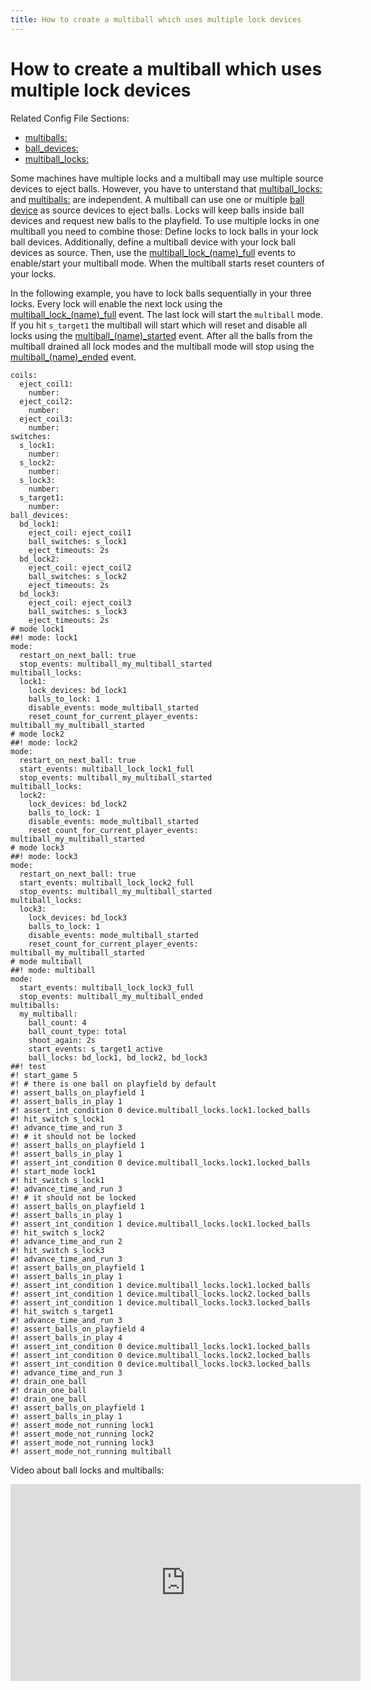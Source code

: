 ```yaml
---
title: How to create a multiball which uses multiple lock devices
---
```


# How to create a multiball which uses multiple lock devices


Related Config File Sections:

* [multiballs:](../../config/multiballs.md)
* [ball_devices:](../../config/ball_devices.md)
* [multiball_locks:](../../config/multiball_locks.md)

Some machines have multiple locks and a multiball may use multiple
source devices to eject balls. However, you have to unterstand that
[multiball_locks:](../../config/multiball_locks.md) and
[multiballs:](../../config/multiballs.md) are independent. A
multiball can use one or multiple
[ball device](../../config/ball_devices.md) as
source devices to eject balls. Locks will keep balls inside ball devices
and request new balls to the playfield. To use multiple locks in one
multiball you need to combine those: Define locks to lock balls in your
lock ball devices. Additionally, define a multiball device with your
lock ball devices as source. Then, use the
[multiball_lock_(name)_full](../../events/multiball_lock_multiball_lock_full.md) events to enable/start your multiball mode. When the
multiball starts reset counters of your locks.

In the following example, you have to lock balls sequentially in your
three locks. Every lock will enable the next lock using the
[multiball_lock_(name)_full](../../events/multiball_lock_multiball_lock_full.md) event. The last lock will start the `multiball` mode. If you hit `s_target1` the multiball will start which
will reset and disable all locks using the
[multiball_(name)_started](../../events/multiball_multiball_started.md)
event. After all the balls from the multiball drained all lock modes and
the multiball mode will stop using the
[multiball_(name)_ended](../../events/multiball_multiball_ended.md) event.

``` mpf-config
coils:
  eject_coil1:
    number:
  eject_coil2:
    number:
  eject_coil3:
    number:
switches:
  s_lock1:
    number:
  s_lock2:
    number:
  s_lock3:
    number:
  s_target1:
    number:
ball_devices:
  bd_lock1:
    eject_coil: eject_coil1
    ball_switches: s_lock1
    eject_timeouts: 2s
  bd_lock2:
    eject_coil: eject_coil2
    ball_switches: s_lock2
    eject_timeouts: 2s
  bd_lock3:
    eject_coil: eject_coil3
    ball_switches: s_lock3
    eject_timeouts: 2s
# mode lock1
##! mode: lock1
mode:
  restart_on_next_ball: true
  stop_events: multiball_my_multiball_started
multiball_locks:
  lock1:
    lock_devices: bd_lock1
    balls_to_lock: 1
    disable_events: mode_multiball_started
    reset_count_for_current_player_events: multiball_my_multiball_started
# mode lock2
##! mode: lock2
mode:
  restart_on_next_ball: true
  start_events: multiball_lock_lock1_full
  stop_events: multiball_my_multiball_started
multiball_locks:
  lock2:
    lock_devices: bd_lock2
    balls_to_lock: 1
    disable_events: mode_multiball_started
    reset_count_for_current_player_events: multiball_my_multiball_started
# mode lock3
##! mode: lock3
mode:
  restart_on_next_ball: true
  start_events: multiball_lock_lock2_full
  stop_events: multiball_my_multiball_started
multiball_locks:
  lock3:
    lock_devices: bd_lock3
    balls_to_lock: 1
    disable_events: mode_multiball_started
    reset_count_for_current_player_events: multiball_my_multiball_started
# mode multiball
##! mode: multiball
mode:
  start_events: multiball_lock_lock3_full
  stop_events: multiball_my_multiball_ended
multiballs:
  my_multiball:
    ball_count: 4
    ball_count_type: total
    shoot_again: 2s
    start_events: s_target1_active
    ball_locks: bd_lock1, bd_lock2, bd_lock3
##! test
#! start_game 5
#! # there is one ball on playfield by default
#! assert_balls_on_playfield 1
#! assert_balls_in_play 1
#! assert_int_condition 0 device.multiball_locks.lock1.locked_balls
#! hit_switch s_lock1
#! advance_time_and_run 3
#! # it should not be locked
#! assert_balls_on_playfield 1
#! assert_balls_in_play 1
#! assert_int_condition 0 device.multiball_locks.lock1.locked_balls
#! start_mode lock1
#! hit_switch s_lock1
#! advance_time_and_run 3
#! # it should not be locked
#! assert_balls_on_playfield 1
#! assert_balls_in_play 1
#! assert_int_condition 1 device.multiball_locks.lock1.locked_balls
#! hit_switch s_lock2
#! advance_time_and_run 2
#! hit_switch s_lock3
#! advance_time_and_run 3
#! assert_balls_on_playfield 1
#! assert_balls_in_play 1
#! assert_int_condition 1 device.multiball_locks.lock1.locked_balls
#! assert_int_condition 1 device.multiball_locks.lock2.locked_balls
#! assert_int_condition 1 device.multiball_locks.lock3.locked_balls
#! hit_switch s_target1
#! advance_time_and_run 3
#! assert_balls_on_playfield 4
#! assert_balls_in_play 4
#! assert_int_condition 0 device.multiball_locks.lock1.locked_balls
#! assert_int_condition 0 device.multiball_locks.lock2.locked_balls
#! assert_int_condition 0 device.multiball_locks.lock3.locked_balls
#! advance_time_and_run 3
#! drain_one_ball
#! drain_one_ball
#! drain_one_ball
#! assert_balls_on_playfield 1
#! assert_balls_in_play 1
#! assert_mode_not_running lock1
#! assert_mode_not_running lock2
#! assert_mode_not_running lock3
#! assert_mode_not_running multiball
```

Video about ball locks and multiballs:

<div class="video-wrapper">
<iframe width="560" height="315" src="https://www.youtube.com/embed/2mFkgIlksC4" title="YouTube video player" frameborder="0" allow="accelerometer; autoplay; clipboard-write; encrypted-media; gyroscope; picture-in-picture" allowfullscreen></iframe>
</div>
